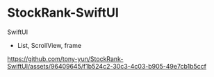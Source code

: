 # StockRank-SwiftUI
SwiftUI

- List, ScrollView, frame



https://github.com/tony-yun/StockRank-SwiftUI/assets/96409645/f1b524c2-30c3-4c03-b905-49e7cb1b5ccf

